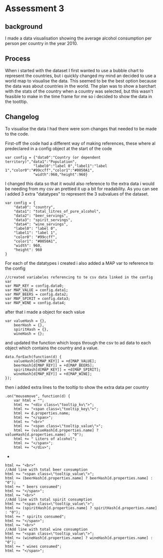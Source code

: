 # Assessment 3

## background
I made a data visualisation showing the average alcohol consumption per person per country in the year 2010.

## Process
When i started with the dataset I first wanted to use a bubble chart to represent the countries, but i quickly changed my mind an decided to use a world map to visualise the data. This seemed to be the best option because the data was about countries in the world.
The plan was to show a barchart with the stats of the country when a country was selected, but this wasn't feasible to make in the time frame for me so i decided to show the data in the tootltip.

## Changelog
To visualise the data I had there were som changes that needed to be made to the code.

First-off the code had a different way of making references, these where al predeclared in a config object at the start of the code

```
var config = {"data0":"Country (or dependent territory)","data1":"Population",
			 "label0":"label 0","label1":"label 1","color0":"#99ccff","color1":"#0050A1",
			 "width":960,"height":960}
```
I changed this data so that it would also reference to the extra data i would be needing from my csv an prettied it up a bit for readability.
As you can see i added 3 extra "datatypes" to represent the 3 subvalues of the dataset.
 ```
 var config = {
	 "data0": "country",
	 "data1": "total_litres_of_pure_alcohol",
	 "data2": "beer_servings",
	 "data3": "spirit_servings",
	 "data4": "wine_servings",
	 "label0": "label 0",
	 "label1": "label 1",
	 "color0": "#99ccff",
	 "color1": "#0050A1",
	 "width": 960,
	 "height": 960
 }
 ```


 For each of the datatypes i created i also added a MAP var to reference to the config
 ```
 //created variabeles referencing to te csv data linked in the config var
 var MAP_KEY = config.data0;
 var MAP_VALUE = config.data1;
 var MAP_BEERS = config.data2;
 var MAP_SPIRIT = config.data3;
 var MAP_WINE = config.data4;
 ```

after that i made a object for each value
```
var valueHash = {},
	beerHash = {},
	spiritHash = {},
	wineHash = {};
```
and updated the function which loops through the csv to ad data to each object which contains the country and a value.
```
data.forEach(function(d) {
	valueHash[d[MAP_KEY]] = +d[MAP_VALUE];
	beerHash[d[MAP_KEY]] = +d[MAP_BEERS];
	spiritHash[d[MAP_KEY]] = +d[MAP_SPIRIT];
	wineHash[d[MAP_KEY]] = +d[MAP_WINE];
});
```

then i added extra lines to the tooltip to show the extra data per country
```
.on("mousemove", function(d) {
	var html = "";
	html += "<div class=\"tooltip_kv\">";
	html += "<span class=\"tooltip_key\">";
	html += d.properties.name;
	html += "</span>";
	html += "<br>"
	html += "<span class=\"tooltip_value\">";
	html += (valueHash[d.properties.name] ? valueHash[d.properties.name] : "0");
	html += " Liters of alcohol";
	html += "</span>";
	html += "</div>";
```
+
```
html += "<br>"
//Add line with total beer consumption
html += "<span class=\"tooltip_value\">";
html += (beerHash[d.properties.name] ? beerHash[d.properties.name] : "0");
html += " beers consumed";
html += "</span>";
html += "<br>"
//Add line with total spirit consumption
html += "<span class=\"tooltip_value\">";
html += (spiritHash[d.properties.name] ? spiritHash[d.properties.name] : "0");
html += " spirits consumed";
html += "</span>";
html += "<br>"
//Add line with total wine consumption
html += "<span class=\"tooltip_value\">";
html += (wineHash[d.properties.name] ? wineHash[d.properties.name] : "0");
html += " wines consumed";
html += "</span>";
```
